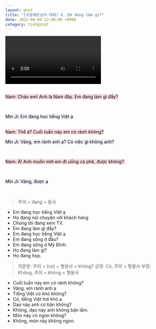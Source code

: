 ```yaml
---
layout: post
title: "[쉬운베트남어-대화] 6. Em đang làm gì?"
date: 2022-04-04 12:00:00 +0900
category: tiếngViệt
---
```


<div class="video-container">
    <video id="player" class="video-js vjs-default-skin vjs-big-play-centered" data-json="/public/json/쉬운베트남어-대화6과.json"></video>
</div>

<br>

<mark style="background-color: #ffdce0">Nam: Cháo em! Anh là Nam đây. Em đang làm gì đấy?</mark>

<br>

<mark style="background-color: #f5f0ff">Min Ji: Em đang học tiếng Việt ạ</mark>

<br>
<mark style="background-color: #ffdce0">Nam: Thế à? Cuối tuần này em có rảnh không?</mark>

<br>

<mark style="background-color: #f5f0ff">Min Ji: Vâng, em rảnh anh ạ? Có việc gì không anh?</mark>

<br>

<mark style="background-color: #ffdce0">Nam: À! Anh muốn mời em đi uống cà phê, được không?.</mark>

<br>

<mark style="background-color: #f5f0ff">Min Ji: Vâng, được ạ</mark>

<br>

> 주어 + đang + 동사

- Em đang học tiếng Việt ạ
- Họ đang nói chuyện với khách hàng
- Chúng tôi đang xem TV.
- Em đang làm gì đấy?
- Em đang học tiếng Việt ạ
- Em đang sống ở đâu?
- Em đang sống ở Mỹ Đình.
- Họ đang làm gì?
- Họ đang họp.


> 의문문: 주어 + (có) + 형용사 + không?
> 긍정: Có, 주어 + 형용사
> 부정: Không, 주어 + không + 형용사

- Cuối tuần này em có rảnh không?
- Vâng, em rảnh anh ạ
- Tiếng Việt có khó không?
- Có, tiếng Việt hơi khó ạ.
- Dạo này anh có bận không?
- Không, dạo này anh không bận lắm.
- Món này có ngon không?
- Không, món này không ngon.
